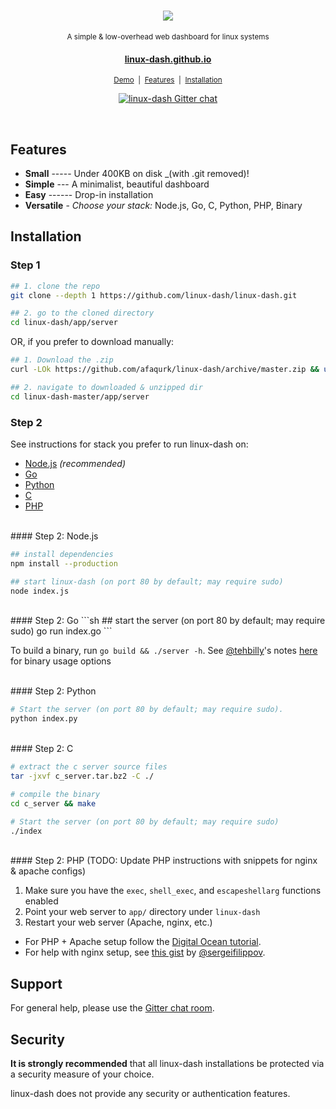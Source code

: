 <h1 align="center">
  <a href="https://linux-dash.github.io">
    <img src="https://avatars2.githubusercontent.com/u/14918238"/>
  </a>
</h1>

<p align="center">
  <small>A simple & low-overhead web dashboard for linux systems</small>
</p>

<h4 align="center"><a href="https://linux-dash.github.io">linux-dash.github.io</a></h4>

<p align="center">
  <small>
    <a href="https://linux-dash.github.io/demo">Demo</a> &nbsp;|&nbsp;
    <a href="https://linux-dash.github.io">Features</a> &nbsp;|&nbsp;
    <a href="https://linux-dash.github.io/docs#installation">
      Installation
    </a>
  </small>
</p>


<p align="center">
  <a href="https://gitter.im/afaqurk/linux-dash">
    <img
      src="https://badges.gitter.im/gitterHQ/gitter.png"
      alt="linux-dash Gitter chat">
  </a>
</p>

<br/>

## Features
* **Small** ----- Under 400KB on disk _(with .git removed)!
* **Simple** --- A minimalist, beautiful dashboard
* **Easy** ------ Drop-in installation
* **Versatile** - _Choose your stack:_ Node.js, Go, C, Python, PHP, Binary

## Installation

### Step 1
```sh
## 1. clone the repo
git clone --depth 1 https://github.com/linux-dash/linux-dash.git

## 2. go to the cloned directory
cd linux-dash/app/server

```
OR, if you prefer to download manually:

```sh
## 1. Download the .zip
curl -LOk https://github.com/afaqurk/linux-dash/archive/master.zip && unzip master.zip

## 2. navigate to downloaded & unzipped dir
cd linux-dash-master/app/server

```

### Step 2

See instructions for stack you prefer to run linux-dash on:

* [Node.js](#nodejs) _(recommended)_
* [Go](#go)
* [Python](#python)
* [C](#c)
* [PHP](#php)

<br/>
#### Step 2: Node.js

```sh
## install dependencies
npm install --production

## start linux-dash (on port 80 by default; may require sudo)
node index.js

```

<br/>
#### Step 2: Go
```sh
## start the server (on port 80 by default; may require sudo)
go run index.go
```

To build a binary, run `go build && ./server -h`. See [@tehbilly](https://github.com/sergeifilippov)'s notes [here](https://github.com/afaqurk/linux-dash/pull/281) for binary usage options

<br/>
#### Step 2: Python

```sh
# Start the server (on port 80 by default; may require sudo).
python index.py
```

<br/>
#### Step 2: C

```sh
# extract the c server source files
tar -jxvf c_server.tar.bz2 -C ./

# compile the binary
cd c_server && make

# Start the server (on port 80 by default; may require sudo)
./index
```

<br/>
#### Step 2: PHP
(TODO: Update PHP instructions with snippets for nginx & apache configs)

1. Make sure you have the `exec`, `shell_exec`, and `escapeshellarg` functions enabled
2. Point your web server to `app/` directory under `linux-dash`
2. Restart your web server (Apache, nginx, etc.)
  - For PHP + Apache setup follow the [Digital Ocean tutorial](https://www.digitalocean.com/community/tutorials/how-to-install-linux-dash-on-ubuntu-14-04).
  - For help with nginx setup, see [this gist](https://gist.github.com/sergeifilippov/8909839) by [@sergeifilippov](https://github.com/sergeifilippov).

## Support

For general help, please use the [Gitter chat room](https://gitter.im/afaqurk/linux-dash).

## Security

**It is strongly recommended** that all linux-dash installations be protected via a security measure of your choice.


linux-dash does not provide any security or authentication features.
